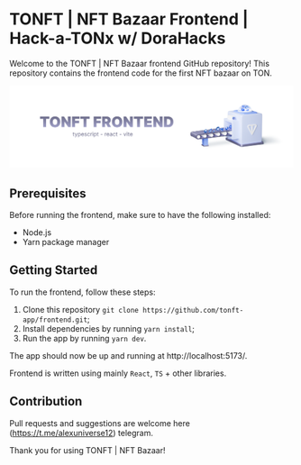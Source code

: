 # TONFT | NFT Bazaar Frontend | Hack-a-TONx w/ DoraHacks
Welcome to the TONFT | NFT Bazaar frontend  GitHub repository! This repository contains the frontend code for the first NFT bazaar on TON.

![TONFT | NFT Bazaar](src/assets/pictures/frontend_hero.png)

## Prerequisites
Before running the frontend, make sure to have the following installed:

- Node.js
- Yarn package manager

## Getting Started
To run the frontend, follow these steps:

1. Clone this repository `git clone https://github.com/tonft-app/frontend.git`;
1. Install dependencies by running `yarn install`;
1. Run the app  by running `yarn dev`.

The app should now be up and running at http://localhost:5173/. 

Frontend is written using mainly `React`, `TS` +  other libraries.

## Contribution
Pull requests and suggestions are welcome here (https://t.me/alexuniverse12) telegram.

Thank you for using TONFT | NFT Bazaar!
